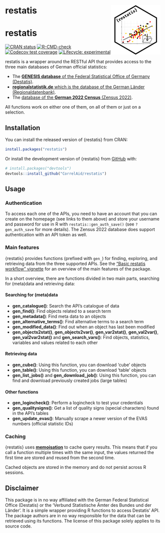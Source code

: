 
# restatis <img src="man/figures/hexsticker_restatis.png" width="160px" align="right" />

<!-- README.md is generated from README.Rmd. Please edit that file -->

# restatis

<!-- badges: start -->

[![CRAN
status](https://www.r-pkg.org/badges/version/restatis)](https://CRAN.R-project.org/package=restatis)
[![R-CMD-check](https://github.com/CorrelAid/restatis/actions/workflows/R-CMD-check.yaml/badge.svg)](https://github.com/CorrelAid/restatis/actions/workflows/R-CMD-check.yaml)
[![Codecov test
coverage](https://codecov.io/gh/CorrelAid/restatis/branch/main/graph/badge.svg)](https://app.codecov.io/gh/CorrelAid/restatis?branch=main)
[![Lifecycle:
experimental](https://img.shields.io/badge/lifecycle-experimental-orange.svg)](https://lifecycle.r-lib.org/articles/stages.html#experimental)
<!-- badges: end -->

restatis is a wrapper around the RESTful API that provides access to the
three main databases of German official statistics:

- The [**GENESIS database** of the Federal Statistical Office of Germany
  (Destatis)](https://www-genesis.destatis.de/genesis/online).
- [**regionalstatistik.de** which is the database of the German Länder
  (Regionaldatenbank)](https://www.regionalstatistik.de/genesis/online/).
- The [database of the **German 2022 Census** (Zensus
  2022)](https://ergebnisse.zensus2022.de/datenbank/online/).

All functions work on either one of them, on all of them or just on a
selection.

## Installation

You can install the released version of {restatis} from CRAN:

``` r
install.packages("restatis")
```

Or install the development version of {restatis} from
[GitHub](https://github.com/CorrelAid/restatis) with:

``` r
# install.packages("devtools")
devtools::install_github("CorrelAid/restatis")
```

## Usage

### Authentication

To access each one of the APIs, you need to have an account that you can
create on the homepage (see links to them above) and store your username
and password for use in R with `restatis::gen_auth_save()` (see
`?gen_auth_save` for more details). The Zensus 2022 database does
support authentication with an API token as well.

### Main features

{restatis} provides functions (prefixed with `gen_`) for finding,
exploring, and retrieving data from the three supported APIs. See the
[“Basic restatis workflow”
vignette](https://correlaid.github.io/restatis/articles/restatis.html)
for an overview of the main features of the package.

In a short overview, there are functions divided in two main parts,
searching for (meta)data and retrieving data:

#### Searching for (meta)data

- **gen_catalogue()**: Search the API’s catalogue of data
- **gen_find()**: Find objects related to a search term
- **gen_metadata()**: Find meta data to an objects
- **gen_alternative_terms()**: Find alternative terms to a search term
- **gen_modified_data()**: Find out when an object has last been
  modified
- **gen_objects2stat()**, **gen_objects2var()**, **gen_var2stat()**,
  **gen_val2var()**, **gen_val2var2stat()** and **gen_search_vars()**:
  Find objects, statistics, variables and values related to each other

#### Retrieving data

- **gen_cube()**: Using this function, you can download ‘cube’ objects
- **gen_table()**: Using this function, you can download ‘table’ objects
- **gen_list_jobs()** and **gen_download_job()**: Using this function,
  you can find and download previously created jobs (large tables)

#### Other functions

- **gen_logincheck()**: Perform a logincheck to test your credentials
- **gen_qualitysigns()**: Get a list of quality signs (special
  characters) found in the API’s tables
- **gen_update_evas()**: Manually scrape a newer version of the EVAS
  numbers (official statistic IDs)

### Caching

{restatis} uses [**memoisation**](https://github.com/r-lib/memoise) to
cache query results. This means that if you call a function multiple
times with the same input, the values returned the first time are stored
and reused from the second time.

Cached objects are stored in the memory and do not persist across R
sessions.

## Disclaimer

This package is in no way affiliated with the German Federal Statistical
Office (Destatis) or the ‘Verbund Statistische Ämter des Bundes und der
Länder’. It is a simple wrapper providing R functions to access
Destatis’ API. The package authors are in no way responsible for the
data that can be retrieved using its functions. The license of this
package solely applies to its source code.
